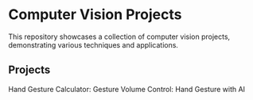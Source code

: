 # Computer Vision Projects
This repository showcases a collection of computer vision projects, demonstrating various techniques and applications.

## Projects
Hand Gesture Calculator:
Gesture Volume Control:
Hand Gesture with AI
